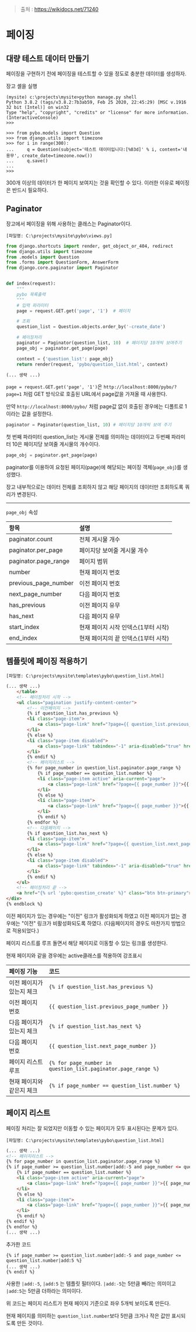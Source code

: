> 출처 : https://wikidocs.net/71240



# 페이징



## 대량 테스트 데이터 만들기

페이징을 구현하기 전에 페이징을 테스트할 수 있을 정도로 충분한 데이터를 생성하자.

장고 셸을 실행

```
(mysite) c:\projects\mysite>python manage.py shell
Python 3.8.2 (tags/v3.8.2:7b3ab59, Feb 25 2020, 22:45:29) [MSC v.1916 32 bit (Intel)] on win32
Type "help", "copyright", "credits" or "license" for more information.
(InteractiveConsole)
>>>
```

```
>>> from pybo.models import Question
>>> from django.utils import timezone
>>> for i in range(300):
...     q = Question(subject='테스트 데이터입니다:[%03d]' % i, content='내용무', create_date=timezone.now())
...     q.save()
...
>>>  
```

300개 이상의 데이터가 한 페이지 보여지는 것을 확인할 수 있다. 이러한 이유로 페이징은 반드시 필요하다.



## Paginator

장고에서 페이징을 위해 사용하는 클래스는 Paginator이다.

`[파일명: C:\projects\mysite\pybo\views.py]`

```python
from django.shortcuts import render, get_object_or_404, redirect
from django.utils import timezone
from .models import Question
from .forms import QuestionForm, AnswerForm
from django.core.paginator import Paginator  


def index(request):
    """
    pybo 목록출력
    """
    # 입력 파라미터
    page = request.GET.get('page', '1')  # 페이지

    # 조회
    question_list = Question.objects.order_by('-create_date')

    # 페이징처리
    paginator = Paginator(question_list, 10)  # 페이지당 10개씩 보여주기
    page_obj = paginator.get_page(page)

    context = {'question_list': page_obj}
    return render(request, 'pybo/question_list.html', context)

(... 생략 ...)
```

`page = request.GET.get('page', '1')`은 `http://localhost:8000/pybo/?page=1` 처럼 GET 방식으로 호출된 URL에서 page값을 가져올 때 사용한다.

만약 `http://localhost:8000/pybo/` 처럼 page값 없이 호출된 경우에는 디폴트로 1이라는 값을 설정한다.

```python
paginator = Paginator(question_list, 10) # 페이지당 10개씩 보여 주기
```

첫 번째 파라미터 question_list는 게시물 전체를 의미하는 데이터이고 두번째 파라미터 10은 페이지당 보여줄 게시물의 개수이다.

```python
page_obj = paginator.get_page(page)
```

paginator를 이용하여 요청된 페이지(page)에 해당되는 페이징 객체(`page_obj`)를 생성했다.

장고 내부적으로는 데이터 전체를 조회하지 않고 해당 페이지의 데이터만 조회하도록 쿼리가 변경된다.

---

`page_obj` 속성

| 항목                 | 설명                                |
| :------------------- | :---------------------------------- |
| paginator.count      | 전체 게시물 개수                    |
| paginator.per_page   | 페이지당 보여줄 게시물 개수         |
| paginator.page_range | 페이지 범위                         |
| number               | 현재 페이지 번호                    |
| previous_page_number | 이전 페이지 번호                    |
| next_page_number     | 다음 페이지 번호                    |
| has_previous         | 이전 페이지 유무                    |
| has_next             | 다음 페이지 유무                    |
| start_index          | 현재 페이지 시작 인덱스(1부터 시작) |
| end_index            | 현재 페이지의 끝 인덱스(1부터 시작) |



## 템플릿에 페이징 적용하기

`[파일명: C:\projects\mysite\templates\pybo\question_list.html]`

```html
(... 생략 ...)
    </table>
    <!-- 페이징처리 시작 -->
    <ul class="pagination justify-content-center">
        <!-- 이전페이지 -->
        {% if question_list.has_previous %}
        <li class="page-item">
            <a class="page-link" href="?page={{ question_list.previous_page_number }}">이전</a>
        </li>
        {% else %}
        <li class="page-item disabled">
            <a class="page-link" tabindex="-1" aria-disabled="true" href="#">이전</a>
        </li>
        {% endif %}
        <!-- 페이지리스트 -->
        {% for page_number in question_list.paginator.page_range %}
            {% if page_number == question_list.number %}
            <li class="page-item active" aria-current="page">
                <a class="page-link" href="?page={{ page_number }}">{{ page_number }}</a>
            </li>
            {% else %}
            <li class="page-item">
                <a class="page-link" href="?page={{ page_number }}">{{ page_number }}</a>
            </li>
            {% endif %}
        {% endfor %}
        <!-- 다음페이지 -->
        {% if question_list.has_next %}
        <li class="page-item">
            <a class="page-link" href="?page={{ question_list.next_page_number }}">다음</a>
        </li>
        {% else %}
        <li class="page-item disabled">
            <a class="page-link" tabindex="-1" aria-disabled="true" href="#">다음</a>
        </li>
        {% endif %}
    </ul>
    <!-- 페이징처리 끝 -->
    <a href="{% url 'pybo:question_create' %}" class="btn btn-primary">질문 등록하기</a>
</div>
{% endblock %}
```

이전 페이지가 있는 경우에는 "이전" 링크가 활성화되게 하였고 이전 페이지가 없는 경우에는 "이전" 링크가 비활성화되도록 하였다. (다음페이지의 경우도 마찬가지 방법으로 적용되었다.)

페이지 리스트를 루프 돌면서 해당 페이지로 이동할 수 있는 링크를 생성한다.

현재 페이지와 같을 경우에는 active클래스를 적용하여 강조표시

| 페이징 기능               | 코드                                                         |
| :------------------------ | :----------------------------------------------------------- |
| 이전 페이지가 있는지 체크 | `{% if question_list.has_previous %}`                        |
| 이전 페이지 번호          | `{{ question_list.previous_page_number }}`                   |
| 다음 페이지가 있는지 체크 | `{% if question_list.has_next %}`                            |
| 다음 페이지 번호          | `{{ question_list.next_page_number }}`                       |
| 페이지 리스트 루프        | `{% for page_number in question_list.paginator.page_range %}` |
| 현재 페이지와 같은지 체크 | `{% if page_number == question_list.number %}`               |



## 페이지 리스트

페이징 처리는 잘 되었지만 이동할 수 있는 페이지가 모두 표시된다는 문제가 있다.

`[파일명: C:\projects\mysite\templates\pybo\question_list.html]`

```html
(... 생략 ...)
<!-- 페이지리스트 -->
{% for page_number in question_list.paginator.page_range %}
{% if page_number >= question_list.number|add:-5 and page_number <= question_list.number|add:5 %}
    {% if page_number == question_list.number %}
    <li class="page-item active" aria-current="page">
        <a class="page-link" href="?page={{ page_number }}">{{ page_number }}</a>
    </li>
    {% else %}
    <li class="page-item">
        <a class="page-link" href="?page={{ page_number }}">{{ page_number }}</a>
    </li>
    {% endif %}
{% endif %}
{% endfor %}
(... 생략 ...)
```

추가한 코드

```
{% if page_number >= question_list.number|add:-5 and page_number <= question_list.number|add:5 %}
(... 생략 ...)
{% endif %}
```

사용한 `|add:-5`, `|add:5` 는 템플릿 필터이다. `|add:-5`는 5만큼 빼라는 의미이고 `|add:5`는 5만큼 더하라는 의미이다.

위 코드는 페이지 리스트가 현재 페이지 기준으로 좌우 5개씩 보이도록 만든다.

현재 페이지를 의미하는 `question_list.number`보다 5만큼 크거나 작은 값만 표시되도록 만든 것이다.